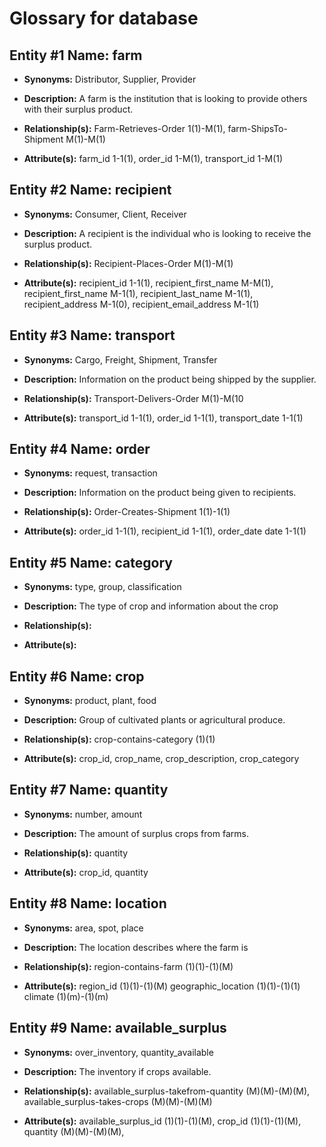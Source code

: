 # Glossary for database

## Entity #1 Name: farm

   - **Synonyms:** Distributor, Supplier, Provider
  
   - **Description:** A farm is the institution that is looking to provide others with their surplus product.
  
   - **Relationship(s):** Farm-Retrieves-Order 1(1)-M(1), farm-ShipsTo-Shipment M(1)-M(1)
   
   - **Attribute(s):** farm_id 1-1(1), order_id 1-M(1), transport_id 1-M(1)

## Entity #2 Name: recipient

   - **Synonyms:** Consumer, Client, Receiver
   
   - **Description:** A recipient is the individual who is looking to receive the surplus product.
   
   - **Relationship(s):** Recipient-Places-Order M(1)-M(1)
   
   - **Attribute(s):** recipient_id 1-1(1), recipient_first_name M-M(1), recipient_first_name M-1(1), recipient_last_name M-1(1), recipient_address M-1(0), recipient_email_address M-1(1)
   
## Entity #3 Name: transport

   - **Synonyms:** Cargo, Freight, Shipment, Transfer
   
   - **Description:** Information on the product being shipped by the supplier.
   
   - **Relationship(s):** Transport-Delivers-Order M(1)-M(10
   
   - **Attribute(s):** transport_id 1-1(1), order_id 1-1(1), transport_date 1-1(1)
   
## Entity #4 Name: order

   - **Synonyms:** request, transaction
   
   - **Description:** Information on the product being given to recipients.
   
   - **Relationship(s):** Order-Creates-Shipment 1(1)-1(1)
   
   - **Attribute(s):** order_id 1-1(1), recipient_id 1-1(1), order_date date 1-1(1)
   
## Entity #5 Name: category

   - **Synonyms:** type, group, classification
   
   - **Description:** The type of crop and information about the crop
   
   - **Relationship(s):** 
   
   - **Attribute(s):**
   
## Entity #6 Name: crop

   - **Synonyms:** product, plant, food
   
   - **Description:** Group of cultivated plants or agricultural produce.
   
   - **Relationship(s):** crop-contains-category (1)(1)
   
   - **Attribute(s):** crop_id, crop_name, crop_description, crop_category
   
## Entity #7 Name: quantity

   - **Synonyms:** number, amount
   
   - **Description:** The amount of surplus crops from farms.
   
   - **Relationship(s):** quantity
   
   - **Attribute(s):** crop_id, quantity
   
## Entity #8 Name: location

   - **Synonyms:** area, spot, place
   
   - **Description:** The location describes where the farm is
   
   - **Relationship(s):** region-contains-farm (1)(1)-(1)(M)
   
   - **Attribute(s):** region_id (1)(1)-(1)(M) geographic_location (1)(1)-(1)(1) climate (1)(m)-(1)(m)
 
## Entity #9 Name: available_surplus

   - **Synonyms:** over_inventory, quantity_available
   
   - **Description:** The inventory if crops available.
   
   - **Relationship(s):** available_surplus-takefrom-quantity (M)(M)-(M)(M), available_surplus-takes-crops (M)(M)-(M)(M)
   
   - **Attribute(s):** available_surplus_id (1)(1)-(1)(M), crop_id (1)(1)-(1)(M), quantity (M)(M)-(M)(M), 
   
